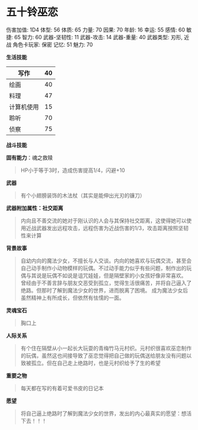 # 五十铃巫恋

伤害加值: 1D4
体型: 56
体质: 65
力量: 70
因果: 70
年龄: 16
幸运: 55
感情: 60
敏捷: 65
智力: 60
武器-坚韧性: 11
武器-攻击: 14
武器-重量: 40
武器类型: 刃形, 近战
角色卡玩家: 保密
记忆: 51
魅力: 70

**生活技能**

| 写作 | 40 |
| --- | --- |
| 绘画 | 40 |
| 料理 | 47 |
| 计算机使用 | 15 |
| 聆听 | 70 |
| 侦察 | 75 |

**战斗技能**

**固有能力**：魂之救赎

> HP小于等于3时，造成伤害提高1/4，闪避+10
> 

**武器**

> 有个小翅膀装饰的木法杖（其实是能伸出光刃的镰刀）
> 

**武器附加属性：社交距离**

> 内向且不善交流的她对于刚认识的人会与其保持社交距离，这使得她可以使用近战武器发出远程攻击，远程伤害为近战伤害的1/3，攻击距离按照坚韧性来计算
> 

**背景故事**

> 自幼内向的魔法少女，不擅长与人交谈。内向的她喜欢与玩偶交流，甚至会自己动手制作小动物模样的玩偶。不过动手能力似乎有些问题，制作出的玩偶与其说是玩偶不如说是诅咒娃娃，但是隔壁家的小女孩好像非常喜欢。
曾经由于不善言辞与朋友交恶受到孤立，觉得生活很痛苦，并将自己逼入了绝路。但那时了解到魔法少女的世界，进而脱离了困境。
成为魔法少女后虽然精神上有所成长，但依然有怯懦的一面。
> 

**灵魂宝石**

> 胸口上
> 

**人际关系**

> 有个住在隔壁从小一起长大玩耍的青梅竹马元村织。元村织很喜欢巫恋制作的玩偶，虽然这也间接导致了巫恋觉得把自己做的玩偶送给朋友没有问题以致被孤立。但在自己走上绝路时，也是元村织给予了生的希望
> 

**重要之物**

> 每天都在写的有着可爱书皮的日记本
> 

**愿望**

> 将自己逼上绝路时了解到魔法少女的世界，发出的内心最真实的愿望：想活下去！！！
>